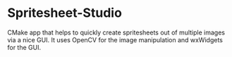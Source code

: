 # Spritesheet-Studio
CMake app that helps to quickly create spritesheets out of multiple images via a nice GUI. It uses OpenCV for the image manipulation and wxWidgets for the GUI.
